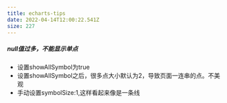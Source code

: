 ```yaml
---
title: echarts-tips
date: 2022-04-14T12:00:22.541Z
size: 227
---
```

##### null值过多，不能显示单点
- 设置showAllSymbol为true
- 设置showAllSymbol之后，很多点大小默认为2，导致页面一连串的点。不美观
- 手动设置symbolSize:1,这样看起来像是一条线

